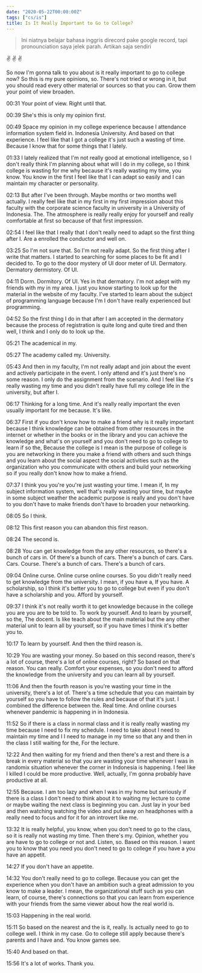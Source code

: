 ```yaml
---
date: "2020-05-22T00:00:00Z"
tags: ["cs/is"]
title: Is It Really Important to Go to College?
---
```




> Ini niatnya belajar bahasa inggris direcord pake google record, tapi pronounciation saya jelek parah. Artikan saja sendiri 

:v: :v: :v:


So now I'm gonna talk to you about is it really important to go to college now? So this is my pure opinions, so. There's not tried or wrong in it, but you should read every other material or sources so that you can. Grow them your point of view broaden.

00:31
Your point of view. Right until that.

00:39
She's this is only my opinion first.

00:49
Space my opinion in my college experience because I attendance information system field in. Indonesia University. And based on that experience. I feel like that I got a college it's just such a wasting of time. Because I know that for some things that I lately.

01:33
I lately realized that I'm not really good at emotional intelligence, so I don't really think I'm planning about what will I do in my college, so I think college is wasting for me why because it's really wasting my time, you know. You know in the first I feel like that I can adapt so easily and I can maintain my character or personality.

02:13
But after I've been through. Maybe months or two months well actually. I really feel like that in my first in my first impression about this faculty with the corporate science faculty in university in a University of Indonesia. The. The atmosphere is really really enjoy for yourself and really comfortable at first so because of that first impression.

02:54
I feel like that I really that I don't really need to adapt so the first thing after I. Are a enrolled the conductor and well on.

03:25
So I'm not sure that. So I'm not really adapt. So the first thing after I write that matters. I started to searching for some places to be fit and I decided to. To go to the door mystery of UI door meter of UI. Dermatory. Dermatory dermistory. Of UI.

04:11
Dorm. Dormitory. Of UI. Yes in that dermatory. I'm not adept with my friends with my in my area. I just you know starting to look up for the material in the website of my faculty. I've started to learn about the subject of programming language because I'm I don't have really experienced but programming.

04:52
So the first thing I do in that after I am accepted in the dermatory because the process of registration is quite long and quite tired and then well, I think and I only do to look up the.

05:21
The academical in my.

05:27
The academy called my. University.

05:43
And then in my faculty, I'm not really adapt and join about the event and actively participate in the event. I only attend and it's just there's no some reason. I only do the assignment from the scenario. And I feel like it's really wasting my time and you didn't really have full my college life in the university, but after I.

06:17
Thinking for a long time. And it's really really important the even usually important for me because. It's like.

06:37
First if you don't know how to make a friend why is it really important because I think knowledge can be obtained from other resources in the internet or whether in the books or in the library and you can achieve the knowledge and what's on yourself and you don't need to go to college to learn if so the, Because the college is I mean is the purpose of college is you are networking in there you make a friend with others and such things and you learn about the social aspect the social activities such as the organization who you communicate with others and build your networking so if you really don't know how to make a friend.

07:37
I think you you're you're just wasting your time. I mean if, In my subject information system, well that's really wasting your time, but maybe in some subject weather the academic purpose is really and you don't have to you don't have to make friends don't have to broaden your networking.

08:05
So I think.

08:12
This first reason you can abandon this first reason.

08:24
The second is.

08:28
You can get knowledge from the any other resources, so there's a bunch of cars in. Of there's a bunch of cars. There's a bunch of cars. Cars. Cars. Course. There's a bunch of cars. There's a bunch of cars.

09:04
Online curse. Online curse online courses. So you didn't really need to get knowledge from the university. I mean, if you have a, If you have. A scholarship, so I think it's better you to go to college but even if you don't have a scholarship and you. Afford by yourself.

09:37
I think it's not really worth it to get knowledge because in the college you are you are to be told to. To work by yourself. And to learn by yourself, so the, The docent. Is like teach about the main material but the any other material unit to learn all by yourself, so if you have times I think it's better you to.

10:17
To learn by yourself. And then the third reason is.

10:29
You are wasting your money. So based on this second reason, there's a lot of course, there's a lot of online courses, right? So based on that reason. You can really. Comfort your expenses, so you don't need to afford the knowledge from the university and you can learn all by yourself.

11:06
And then the fourth reason is you're wasting your time in the university, there's a lot of. There's a time schedule that you can maintain by yourself so you have to follow the rules and because of that it's just. I combined the difference between the. Real time. And online courses whenever pandemic is happening in in Indonesia.

11:52
So if there is a class in normal class and it is really really wasting my time because I need to fix my schedule. I need to take about I need to maintain my time and I I need to manage in my time so that any and then in the class I still waiting for the, For the lecture.

12:22
And then waiting for my friend and then there's a rest and there is a break in every material so that you are wasting your time whenever I was in randomix situation whenever the corner in Indonesia is happening. I feel like I killed I could be more productive. Well, actually, I'm gonna probably have productive at all.

12:55
Because. I am too lazy and when I was in my home but seriously if there is a class I don't need to think about it to waiting my lecture to come or maybe waiting the next class is beginning you can. Just lay in your bed and then watching watching the video and put away on headphones with a really need to focus and for it for an introvert like me.

13:32
It is really helpful, you know, when you don't need to go to the class, so it is really not wasting my time. Then there's my. Opinion, whether you are have to go to college or not and. Listen, so. Based on this reason. I want you to know that you need you don't need to go to college if you have a you have an appetit.

14:27
If you don't have an appetite.

14:32
You don't really need to go to college. Because you can get the experience when you don't have an ambition such a great admission to you know to make a leader. I mean, the organizational stuff such as you can learn, of course, there's connections so that you can learn from experience with your friends from the same viewer about how the real world is.

15:03
Happening in the real world.

15:11
So based on the nearest and the is it, really. Is actually need to go to college well. I think in my case. Go to college still apply because there's parents and I have and. You know games see.

15:40
And based on that.

15:56
It's a lot of works. Thank you.